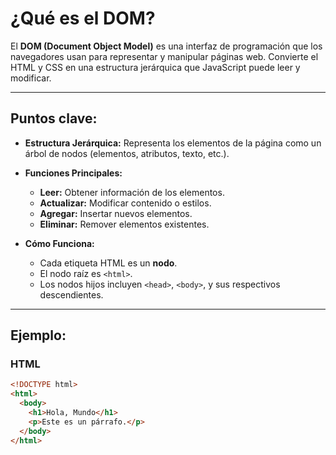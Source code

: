 # **¿Qué es el DOM?**

El **DOM (Document Object Model)** es una interfaz de programación que los navegadores usan para representar y manipular páginas web. Convierte el HTML y CSS en una estructura jerárquica que JavaScript puede leer y modificar.

---

## **Puntos clave:**

- **Estructura Jerárquica:**
  Representa los elementos de la página como un árbol de nodos (elementos, atributos, texto, etc.).

- **Funciones Principales:**
  - **Leer:** Obtener información de los elementos.
  - **Actualizar:** Modificar contenido o estilos.
  - **Agregar:** Insertar nuevos elementos.
  - **Eliminar:** Remover elementos existentes.

- **Cómo Funciona:**
  - Cada etiqueta HTML es un **nodo**.
  - El nodo raíz es `<html>`.
  - Los nodos hijos incluyen `<head>`, `<body>`, y sus respectivos descendientes.

---

## **Ejemplo:**

### **HTML**

```html
<!DOCTYPE html>
<html>
  <body>
    <h1>Hola, Mundo</h1>
    <p>Este es un párrafo.</p>
  </body>
</html>
```